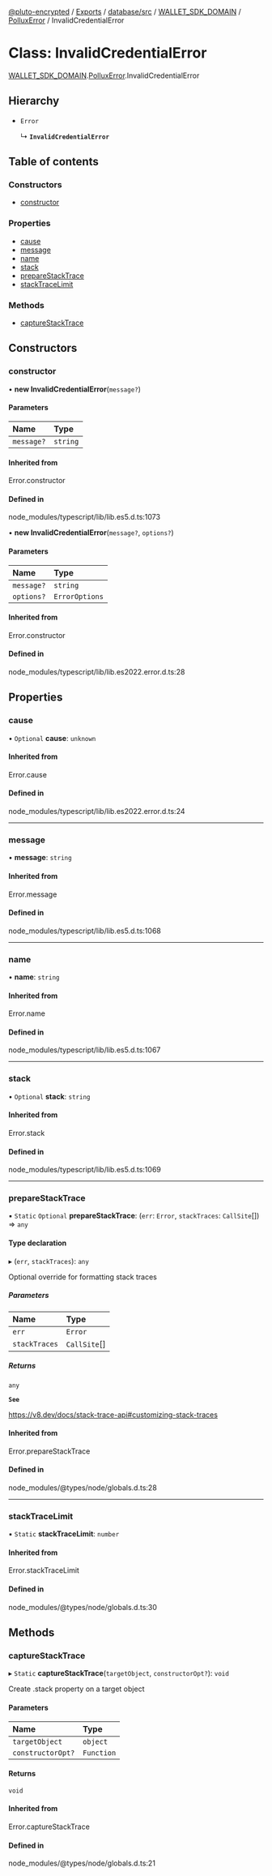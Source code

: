 [@pluto-encrypted](../README.md) / [Exports](../modules.md) / [database/src](../modules/database_src.md) / [WALLET\_SDK\_DOMAIN](../modules/database_src.WALLET_SDK_DOMAIN.md) / [PolluxError](../modules/database_src.WALLET_SDK_DOMAIN.PolluxError.md) / InvalidCredentialError

# Class: InvalidCredentialError

[WALLET\_SDK\_DOMAIN](../modules/database_src.WALLET_SDK_DOMAIN.md).[PolluxError](../modules/database_src.WALLET_SDK_DOMAIN.PolluxError.md).InvalidCredentialError

## Hierarchy

- `Error`

  ↳ **`InvalidCredentialError`**

## Table of contents

### Constructors

- [constructor](database_src.WALLET_SDK_DOMAIN.PolluxError.InvalidCredentialError.md#constructor)

### Properties

- [cause](database_src.WALLET_SDK_DOMAIN.PolluxError.InvalidCredentialError.md#cause)
- [message](database_src.WALLET_SDK_DOMAIN.PolluxError.InvalidCredentialError.md#message)
- [name](database_src.WALLET_SDK_DOMAIN.PolluxError.InvalidCredentialError.md#name)
- [stack](database_src.WALLET_SDK_DOMAIN.PolluxError.InvalidCredentialError.md#stack)
- [prepareStackTrace](database_src.WALLET_SDK_DOMAIN.PolluxError.InvalidCredentialError.md#preparestacktrace)
- [stackTraceLimit](database_src.WALLET_SDK_DOMAIN.PolluxError.InvalidCredentialError.md#stacktracelimit)

### Methods

- [captureStackTrace](database_src.WALLET_SDK_DOMAIN.PolluxError.InvalidCredentialError.md#capturestacktrace)

## Constructors

### constructor

• **new InvalidCredentialError**(`message?`)

#### Parameters

| Name | Type |
| :------ | :------ |
| `message?` | `string` |

#### Inherited from

Error.constructor

#### Defined in

node_modules/typescript/lib/lib.es5.d.ts:1073

• **new InvalidCredentialError**(`message?`, `options?`)

#### Parameters

| Name | Type |
| :------ | :------ |
| `message?` | `string` |
| `options?` | `ErrorOptions` |

#### Inherited from

Error.constructor

#### Defined in

node_modules/typescript/lib/lib.es2022.error.d.ts:28

## Properties

### cause

• `Optional` **cause**: `unknown`

#### Inherited from

Error.cause

#### Defined in

node_modules/typescript/lib/lib.es2022.error.d.ts:24

___

### message

• **message**: `string`

#### Inherited from

Error.message

#### Defined in

node_modules/typescript/lib/lib.es5.d.ts:1068

___

### name

• **name**: `string`

#### Inherited from

Error.name

#### Defined in

node_modules/typescript/lib/lib.es5.d.ts:1067

___

### stack

• `Optional` **stack**: `string`

#### Inherited from

Error.stack

#### Defined in

node_modules/typescript/lib/lib.es5.d.ts:1069

___

### prepareStackTrace

▪ `Static` `Optional` **prepareStackTrace**: (`err`: `Error`, `stackTraces`: `CallSite`[]) => `any`

#### Type declaration

▸ (`err`, `stackTraces`): `any`

Optional override for formatting stack traces

##### Parameters

| Name | Type |
| :------ | :------ |
| `err` | `Error` |
| `stackTraces` | `CallSite`[] |

##### Returns

`any`

**`See`**

https://v8.dev/docs/stack-trace-api#customizing-stack-traces

#### Inherited from

Error.prepareStackTrace

#### Defined in

node_modules/@types/node/globals.d.ts:28

___

### stackTraceLimit

▪ `Static` **stackTraceLimit**: `number`

#### Inherited from

Error.stackTraceLimit

#### Defined in

node_modules/@types/node/globals.d.ts:30

## Methods

### captureStackTrace

▸ `Static` **captureStackTrace**(`targetObject`, `constructorOpt?`): `void`

Create .stack property on a target object

#### Parameters

| Name | Type |
| :------ | :------ |
| `targetObject` | `object` |
| `constructorOpt?` | `Function` |

#### Returns

`void`

#### Inherited from

Error.captureStackTrace

#### Defined in

node_modules/@types/node/globals.d.ts:21
